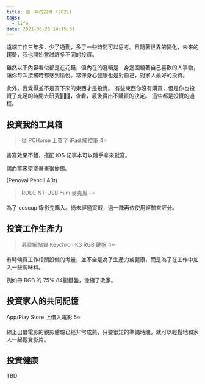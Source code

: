 ```yaml
---
title: 這一年的投資 (2021)
tags:
  - life
date: 2021-06-26 14:15:31
---
```


遠端工作三年多，少了通勤，多了一些時間可以思考。且隨著世界的變化，未來的趨勢，我也開始嘗試許多不同的投資。

雖然以下內容看似都是在花錢，但內在的邏輯是：身邊圍繞著自己喜歡的人事物，讓你每次接觸時都感到愉悅。常保身心健康也是對自己，對家人最好的投資。

此外，我覺得並不是買下來的東西才是投資。
有些東西你沒有購買，但是你也投資了充足的時間去研究，查看，最後得出不購買的決定。
這些都是投資的過程。

## 投資我的工具箱

> 從 PCHome 上買了 iPad 觸控筆 4⭐️

書寫效果不錯，搭配 iOS 記事本可以隨手拿來就寫。

偶而拿來塗塗畫畫很療癒。

(Penoval Pencil A3t)

> RODE NT-USB mini 麥克風 -⭐️

為了 coscup 錄影先購入。尚未經過實戰，過一陣再依使用經驗來評分。

## 投資工作生產力

> 募資網站買 Keychron K3 RGB 鍵盤 4⭐️

有時候買工作相關設備的考量，並不全是為了生產力或健康，而是為了在工作中加入一些調味料。

例如帶 RGB 的 75% 84鍵鍵盤，像極了敗家。

## 投資家人的共同記憶

App/Play Store 上借入電影 5⭐️

線上出借電影的觀影體驗已經非常成熟，只要很短的準備時間，就可以輕鬆地和家人一起觀賞影片。

## 投資健康

TBD
